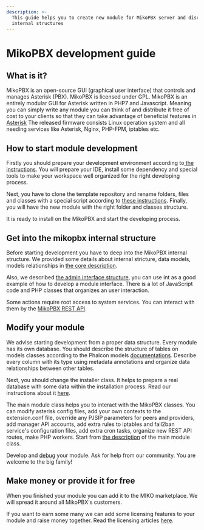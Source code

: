 ```yaml
---
description: >-
  This guide helps you to create new module for MikoPBX server and discover some
  internal structures
---
```


# MikoPBX development guide

## What is it?

MikoPBX is an open-source GUI (graphical user interface) that controls and manages Asterisk (PBX). MikoPBX is licensed under GPL. MikoPBX is an entirely modular GUI for Asterisk written in PHP7 and Javascript. Meaning you can simply write any module you can think of and distribute it free of cost to your clients so that they can take advantage of beneficial features in [Asterisk](http://www.asterisk.org) The released firmware consists Linux operation system and all needing services like Asterisk, Nginx, PHP-FPM, iptables etc.

## How to start module development

Firstly you should prepare your development environment according to[ the ](prepare-ide-tools/)[instructions](module-developement/template-module-structure.md). You will prepare your IDE, install some dependency and special tools to make your workspace well organized for the right developing process.

Next, you have to clone the template repository and rename folders, files and classes with a special script according to [these instructions](module-developement/template-module-structure.md). Finally, you will have the new module with the right folder and classes structure.&#x20;

It is ready to install on the MikoPBX and start the developing process.

## Get into the mikopbx internal structure

Before starting development you have to deep into the MikoPBX internal structure.  We provided some details about internal stricture, data models, models relationships in [the core description](core.md).&#x20;

Also, we described [the admin interface structure](admin-interface.md), you can use int as a good example of how to develop a module interface. There is a lot of JavaScript code and PHP classes that organizes an user interaction.&#x20;

Some actions require root access to system services. You can interact with them by the [MikoPBX REST API](rest-api.md).

## Modify your module

We advise starting development from a proper data structure. Every module has its own database. You should describe the structure of tables on models classes according to the Phalcon models [documentations](https://docs.phalcon.io/4.0/en/db-models). Describe every column with its type using metadata annotations and organize data relationships between other tables.

Next, you should change the installer class. It helps to prepare a real database with some data within the installation process. Read our instructions about it [here](module-developement/module-installer.md).&#x20;

The main module class helps you to interact with the MikoPBX classes. You can modify asterisk config files, add your own contexts to the extension.conf file, override any  PJSIP parameters for peers and providers, add manager API accounts, add extra rules to iptables and fail2ban service's configuration files, add extra cron tasks, organize new REST API routes, make PHP workers. Start from [the description](module-developement/module-class.md) of the main module class.

Develop and [debug](module-developement/debuging/) your module. Ask for help from our community. You are welcome to the big family!

## Make money or provide it for free

When you finished your module you can add it to the MIKO marketplace. We will spread it around all MikoPBX's customers.&#x20;

If you want to earn some many we can add some licensing features to your module and raise money together. Read the licensing articles [here](marketplace/licensing.md).
